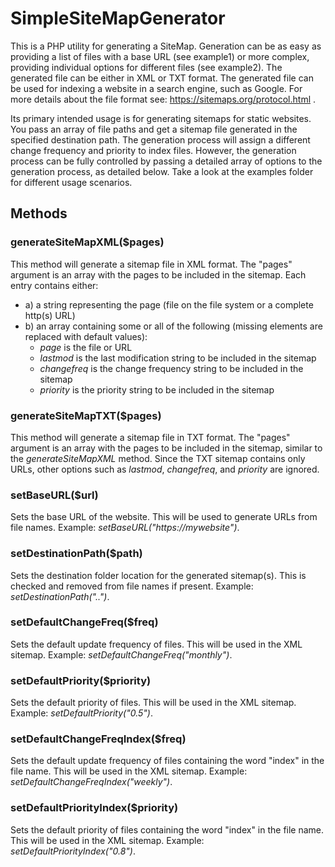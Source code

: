 # SimpleSiteMapGenerator

This is a PHP utility for generating a SiteMap. Generation can be as easy as providing a list of files with a base URL (see example1) or more complex, providing individual options for different files (see example2). The generated file can be either in XML or TXT format. The generated file can be used for indexing a website in a search engine, such as Google. For more details about the file format see: https://sitemaps.org/protocol.html .

Its primary intended usage is for generating sitemaps for static websites. You pass an array of file paths and get a sitemap file generated in the specified destination path. The generation process will assign a different change frequency and priority to index files. However, the generation process can be fully controlled by passing a detailed array of options to the generation process, as detailed below. Take a look at the examples folder for different usage scenarios.

## Methods

### generateSiteMapXML($pages)
This method will generate a sitemap file in XML format. The "pages" argument is an array with the pages to be included in the sitemap. Each entry contains either:
- a) a string representing the page (file on the file system or a complete http(s) URL)
- b) an array containing some or all of the following (missing elements are replaced with default values):
  - _page_ is the file or URL
  - _lastmod_ is the last modification string to be included in the sitemap
  - _changefreq_ is the change frequency string to be included in the sitemap
  - _priority_ is the priority string to be included in the sitemap

### generateSiteMapTXT($pages)
This method will generate a sitemap file in TXT format. The "pages" argument is an array with the pages to be included in the sitemap, similar to the _generateSiteMapXML_ method. Since the TXT sitemap contains only URLs, other options such as _lastmod_, _changefreq_, and _priority_ are ignored.

### setBaseURL($url)
Sets the base URL of the website. This will be used to generate URLs from file names. Example: _setBaseURL("https://mywebsite")_.

### setDestinationPath($path)
Sets the destination folder location for the generated sitemap(s). This is checked and removed from file names if present. Example: _setDestinationPath("..")_.

### setDefaultChangeFreq($freq)
Sets the default update frequency of files. This will be used in the XML sitemap. Example: _setDefaultChangeFreq("monthly")_.

### setDefaultPriority($priority)
Sets the default priority of files. This will be used in the XML sitemap. Example: _setDefaultPriority("0.5")_.

### setDefaultChangeFreqIndex($freq)
Sets the default update frequency of files containing the word "index" in the file name. This will be used in the XML sitemap. Example: _setDefaultChangeFreqIndex("weekly")_.

### setDefaultPriorityIndex($priority)
Sets the default priority of files containing the word "index" in the file name. This will be used in the XML sitemap. Example: _setDefaultPriorityIndex("0.8")_.



